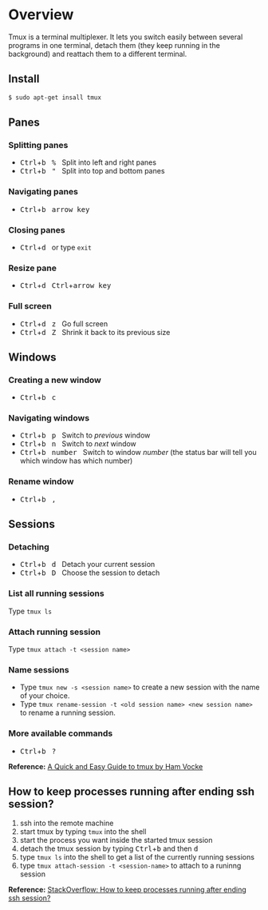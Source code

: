 # Overview
Tmux is a terminal multiplexer. It lets you switch easily between several programs in one terminal, detach them (they keep running in the background) and reattach them to a different terminal.

## Install
```sh
$ sudo apt-get insall tmux
```

## Panes
### Splitting panes
- <kbd>Ctrl</kbd>+<kbd>b</kbd> &nbsp; <kbd>%</kbd> &nbsp; Split into left and right panes
- <kbd>Ctrl</kbd>+<kbd>b</kbd> &nbsp; <kbd>"</kbd> &nbsp; Split into top and bottom panes
### Navigating panes
- <kbd>Ctrl</kbd>+<kbd>b</kbd> &nbsp; <kbd>arrow key</kbd>
### Closing panes
- <kbd>Ctrl</kbd>+<kbd>d</kbd> &nbsp; or type ```exit```
### Resize pane
- <kbd>Ctrl</kbd>+<kbd>d</kbd> &nbsp; <kbd>Ctrl</kbd>+<kbd>arrow key</kbd>
### Full screen
- <kbd>Ctrl</kbd>+<kbd>d</kbd> &nbsp; <kbd>z</kbd> &nbsp; Go full screen
- <kbd>Ctrl</kbd>+<kbd>d</kbd> &nbsp; <kbd>Z</kbd> &nbsp; Shrink it back to its previous size

## Windows
### Creating a new window
- <kbd>Ctrl</kbd>+<kbd>b</kbd> &nbsp; <kbd>c</kbd>
### Navigating windows
- <kbd>Ctrl</kbd>+<kbd>b</kbd> &nbsp; <kbd>p</kbd> &nbsp; Switch to *previous* window
- <kbd>Ctrl</kbd>+<kbd>b</kbd> &nbsp; <kbd>n</kbd> &nbsp; Switch to *next* window
- <kbd>Ctrl</kbd>+<kbd>b</kbd> &nbsp; <kbd>number</kbd> &nbsp; Switch to window *number* (the status bar will tell you which window has which number)
### Rename window
- <kbd>Ctrl</kbd>+<kbd>b</kbd> &nbsp; <kbd>,</kbd>


## Sessions
### Detaching
- <kbd>Ctrl</kbd>+<kbd>b</kbd> &nbsp; <kbd>d</kbd> &nbsp; Detach your current session
- <kbd>Ctrl</kbd>+<kbd>b</kbd> &nbsp; <kbd>D</kbd> &nbsp; Choose the session to detach
### List all running sessions
Type ```tmux ls```
### Attach running session
Type ```tmux attach -t <session name>```
### Name sessions
- Type ```tmux new -s <session name>``` to create a new session with the name of your choice.
- Type ```tmux rename-session -t <old session name> <new session name>``` to rename a running session.
### More available commands
- <kbd>Ctrl</kbd>+<kbd>b</kbd> &nbsp; <kbd>?</kbd>


**Reference:** [A Quick and Easy Guide to tmux by Ham Vocke](https://www.hamvocke.com/blog/a-quick-and-easy-guide-to-tmux/)

## How to keep processes running after ending ssh session?
1. ssh into the remote machine
2. start tmux by typing ```tmux``` into the shell
3. start the process you want inside the started tmux session
4. detach the tmux session by typing <kbd>Ctrl</kbd>+<kbd>b</kbd> and then <kbd>d</kbd>
5. type ```tmux ls``` into the shell to get a list of the currently running sessions
6. type ```tmux attach-session -t <session-name>``` to attach to a runinng session
 
**Reference:** [StackOverflow: How to keep processes running after ending ssh session?](https://askubuntu.com/questions/8653/how-to-keep-processes-running-after-ending-ssh-session)
